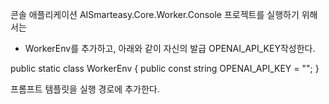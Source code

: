 콘솔 애플리케이션 AISmarteasy.Core.Worker.Console 프로젝트를 실행하기 위해서는
- WorkerEnv를 추가하고, 아래와 같이 자신의 발급 OPENAI_API_KEY작성한다.

public static class WorkerEnv
{
    public const string OPENAI_API_KEY = "";
}

프롬프트 템플릿을 실행 경로에 추가한다.
